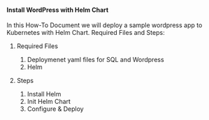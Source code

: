 #### Install WordPress with Helm Chart

In this How-To Document we will deploy a sample wordpress app to Kubernetes with Helm Chart. Required Files and Steps:

1. Required Files
      1. Deploymenet yaml files for SQL and Wordpress
      2. Helm

2. Steps
    1. Install Helm
    2. Init Helm Chart
    3. Configure & Deploy
